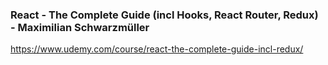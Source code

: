 ### React - The Complete Guide (incl Hooks, React Router, Redux) - Maximilian Schwarzmüller
https://www.udemy.com/course/react-the-complete-guide-incl-redux/